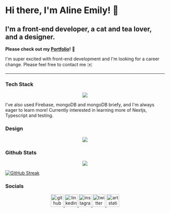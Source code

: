 # Hi there, I'm Aline Emily! 👋

## I'm a front-end developer, a cat and tea lover, and a designer.

<!-- ![I'm currently learning front-end development.✨](https://cdna.artstation.com/p/users/covers/000/863/824/default/c6375184dd298ec4283b8cf7c96c42bb.jpg) -->

**Please check out my [Portfolio](https://line-em-portfolio.netlify.app/)!** 🎉

I'm super excited with front-end development and I'm looking for a career change. Please feel free to contact me ✉️

---

### Tech Stack

<p align="center">
    <img src="https://skillicons.dev/icons?i=js,html,css,react,nextjs,git,astro,styledcomponents,tailwind" />
	</p>
I've also used Firebase, mongoDB and mongoDB briefy, and I'm always eager to learn more! Currently interested in learning more of Nextjs, Typescript and testing.

### Design

<p align="center">
    <img src="https://skillicons.dev/icons?i=ae,ai,ps,pr" />
	</p>
	
### Github Stats  

<p align="center">
<img src="https://github-readme-stats.vercel.app/api/top-langs/?username=line-em&hide_border=true&show_icons=true&theme=radical&layout=donut" />
    </p>
    
[![GitHub Streak](https://streak-stats.demolab.com?user=line-em&theme=radical&hide_border=true&mode=weekly&card_width=450)](https://git.io/streak-stats)

### Socials

<p align="center">
						<a
							href="https://github.com/line-em"
							target="_blank"
							rel="noopener noreferrer"
						>
							<img
								src="https://skillicons.dev/icons?i=github"
								alt="github"
								height="40"
							/>
						</a>
						<a
							href="https://www.linkedin.com/in/alineemily/"
							target="_blank"
							rel="noopener noreferrer"
						>
							<img
								src="https://skillicons.dev/icons?i=linkedin"
								alt="linkedin"
								height="40"
							/>
						</a>
						<a
							href="https://www.instagram.com/line.artsy/"
							target="_blank"
							rel="noopener noreferrer"
						>
							<img
								src="https://skillicons.dev/icons?i=instagram"
								alt="instagram"
								height="40"
							/>
						</a>
						<a
							href="https://twitter.com/line_artsy"
							target="_blank"
							rel="noopener noreferrer"
						>
							<img
								src="https://skillicons.dev/icons?i=twitter"
								alt="twitter"
								height="40"
							/>
						</a>
<a
							href="https://www.artstation.com/alineemily"
							target="_blank"
							rel="noopener noreferrer"
						>
<img
								src="https://cdn.worldvectorlogo.com/logos/artstation-1.svg"
								alt="artstation"
								height="40"
							/>
</a>
</p>
